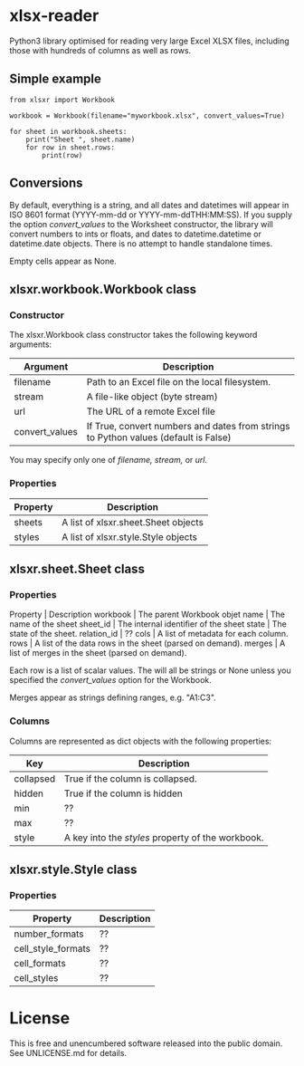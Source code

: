 xlsx-reader
===========

Python3 library optimised for reading very large Excel XLSX files, including those with hundreds of columns as well as rows. 

## Simple example

```
from xlsxr import Workbook

workbook = Workbook(filename="myworkbook.xlsx", convert_values=True)

for sheet in workbook.sheets:
    print("Sheet ", sheet.name)
    for row in sheet.rows:
        print(row)
```

## Conversions

By default, everything is a string, and all dates and datetimes will appear in ISO 8601 format (YYYY-mm-dd or YYYY-mm-ddTHH:MM:SS). If you supply the option _convert\_values_ to the Worksheet constructor, the library will convert numbers to ints or floats, and dates to datetime.datetime or datetime.date objects. There is no attempt to handle standalone times.

Empty cells appear as None.

## xlsxr.workbook.Workbook class

### Constructor

The xlsxr.Workbook class constructor takes the following keyword arguments:

Argument | Description
-- | --
filename | Path to an Excel file on the local filesystem.
stream | A file-like object (byte stream)
url | The URL of a remote Excel file
convert\_values | If True, convert numbers and dates from strings to Python values (default is False)

You may specify only one of _filename,_ _stream,_ or _url._

### Properties

Property | Description
-- | --
sheets | A list of xlsxr.sheet.Sheet objects
styles | A list of xlsxr.style.Style objects

## xlsxr.sheet.Sheet class

### Properties

Property | Description
workbook | The parent Workbook objet
name | The name of the sheet
sheet\_id | The internal identifier of the sheet
state | The state of the sheet.
relation\_id | ??
cols | A list of metadata for each column.
rows | A list of the data rows in the sheet (parsed on demand).
merges | A list of merges in the sheet (parsed on demand).

Each row is a list of scalar values. The will all be strings or None unless you specified the _convert\_values_ option for the Workbook.

Merges appear as strings defining ranges, e.g. "A1:C3".

### Columns

Columns are represented as dict objects with the following properties:

Key | Description
-- | --
collapsed | True if the column is collapsed.
hidden | True if the column is hidden
min | ??
max | ??
style | A key into the _styles_ property of the workbook.

## xlsxr.style.Style class

### Properties

Property | Description
-- | --
number\_formats | ??
cell\_style\_formats | ??
cell\_formats | ??
cell\_styles | ??

# License

This is free and unencumbered software released into the public domain. See UNLICENSE.md for details.